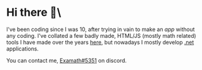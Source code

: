 Hi there 👋\
=
I've been coding since I was 10, after trying in vain to make an _app_ without any coding. I've collated a few badly made, HTML/JS (mostly math related) tools I have made over the years [here](https://examath.github.io/examath/), but nowadays I mostly develop [.net](https://dotnet.microsoft.com/en-us/) applications.

You can contact me, [Examath#5351](https://discordapp.com/users/813665501485989918) on discord.

